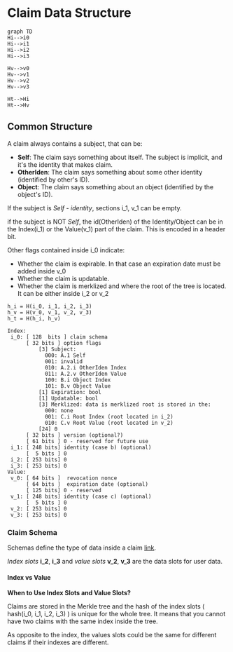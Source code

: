 # Claim Data Structure

```mermaid
graph TD
Hi-->i0
Hi-->i1
Hi-->i2
Hi-->i3

Hv-->v0
Hv-->v1
Hv-->v2
Hv-->v3

Ht-->Hi
Ht-->Hv
```

## Common Structure

A claim always contains a subject, that can be:

- **Self**: The claim says something about itself.  The subject is implicit, and it's the identity that makes claim.
- **OtherIden**: The claim says something about some other identity (identified by other's ID).
- **Object**: The claim says something about an object (identified by the object's ID).

If the subject is _Self_ -  _identity_, sections  i_1, v_1 can be empty. 

if the subject is NOT _Self_, the id(OtherIden) of the Identity/Object can be in the Index(i_1) or the Value(v_1) part of the claim.  This is encoded in a header bit.

Other flags contained inside i_0 indicate: 

- Whether the claim is expirable. In that case an expiration date must be added inside v_0
- Whether the claim is updatable.
- Whether the claim is merklized and where the root of the tree is located. It can be either inside i_2 or v_2

```
h_i = H(i_0, i_1, i_2, i_3)
h_v = H(v_0, v_1, v_2, v_3)
h_t = H(h_i, h_v)
```

```
Index:
 i_0: [ 128  bits ] claim schema
      [ 32 bits ] option flags
          [3] Subject:
            000: A.1 Self
            001: invalid
            010: A.2.i OtherIden Index
            011: A.2.v OtherIden Value
            100: B.i Object Index
            101: B.v Object Value
          [1] Expiration: bool
          [1] Updatable: bool
          [3] Merklized: data is merklized root is stored in the:
            000: none
            001: C.i Root Index (root located in i_2)
            010: C.v Root Value (root located in v_2)
          [24] 0
      [ 32 bits ] version (optional?)
      [ 61 bits ] 0 - reserved for future use
 i_1: [ 248 bits] identity (case b) (optional)
      [  5 bits ] 0
 i_2: [ 253 bits] 0
 i_3: [ 253 bits] 0
Value:
 v_0: [ 64 bits ]  revocation nonce
      [ 64 bits ]  expiration date (optional)
      [ 125 bits] 0 - reserved
 v_1: [ 248 bits] identity (case c) (optional)
      [  5 bits ] 0
 v_2: [ 253 bits] 0
 v_3: [ 253 bits] 0
```

### Claim Schema 
Schemas define the type of data inside a claim [link](https://github.com/iden3/docs/blob/master/mkdocs/docs/protocol/spec.md#claims).

_Index slots_ **i_2**, **i_3** and _value slots_ **v_2**, **v_3** are the data slots for user data.

#### Index vs Value 
**When to Use Index Slots and Value Slots?**

Claims are stored in the Merkle tree and the hash of the index slots ( hash(i_0, i_1, i_2, i_3) ) is unique for the whole tree. It means that you cannot have two claims with the same index inside the tree.

As opposite to the index, the values slots could be the same for different claims if their indexes are different.

